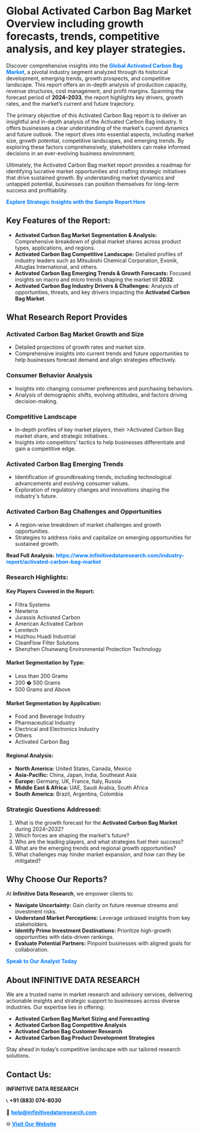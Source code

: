 <h1>Global Activated Carbon Bag Market Overview including growth forecasts, trends, competitive analysis, and key player strategies.</h1>
<p>
Discover comprehensive insights into the 
<a href="https://www.infinitivedataresearch.com/industry-report/activated-carbon-bag-market" rel="dofollow" style="color: #007BFF; text-decoration: none;"><strong>Global Activated Carbon Bag Market</strong></a>, a pivotal industry segment analyzed through its historical development, emerging trends, growth prospects, and competitive landscape. This report offers an in-depth analysis of production capacity, revenue structures, cost management, and profit margins. Spanning the forecast period of <strong>2024–2033</strong>, the report highlights key drivers, growth rates, and the market’s current and future trajectory.
</p>
<p>
The primary objective of this Activated Carbon Bag report is to deliver an insightful and in-depth analysis of the Activated Carbon Bag industry. It offers businesses a clear understanding of the market's current dynamics and future outlook. The report dives into essential aspects, including market size, growth potential, competitive landscapes, and emerging trends. By exploring these factors comprehensively, stakeholders can make informed decisions in an ever-evolving business environment.
</p>
<p>
Ultimately, the Activated Carbon Bag market report provides a roadmap for identifying lucrative market opportunities and crafting strategic initiatives that drive sustained growth. By understanding market dynamics and untapped potential, businesses can position themselves for long-term success and profitability.
</p>
<p>
<a href="https://www.infinitivedataresearch.com/request-sample/reportId=112343" style="color: #007BFF; text-decoration: none;"><strong>Explore Strategic Insights with the Sample Report Here</strong></a>
</p>

<h2>Key Features of the Report:</h2>
<ul>
<li><strong>Activated Carbon Bag Market Segmentation & Analysis:</strong> Comprehensive breakdown of global market shares across product types, applications, and regions.</li>
<li><strong>Activated Carbon Bag Competitive Landscape:</strong> Detailed profiles of industry leaders such as Mitsubishi Chemical Corporation, Evonik, Altuglas International, and others.</li>
<li><strong>Activated Carbon Bag Emerging Trends & Growth Forecasts:</strong> Focused insights on macro and micro trends shaping the market till <strong>2032</strong>.</li>
<li><strong>Activated Carbon Bag Industry Drivers & Challenges:</strong> Analysis of opportunities, threats, and key drivers impacting the <strong>Activated Carbon Bag Market</strong>.</li>
</ul>

<h2>What Research Report Provides</h2>
<h3>Activated Carbon Bag Market Growth and Size</h3>
<ul>
<li>Detailed projections of growth rates and market size.</li>
<li>Comprehensive insights into current trends and future opportunities to help businesses forecast demand and align strategies effectively.</li>
</ul>

<h3>Consumer Behavior Analysis</h3>
<ul>
<li>Insights into changing consumer preferences and purchasing behaviors.</li>
<li>Analysis of demographic shifts, evolving attitudes, and factors driving decision-making.</li>
</ul>

<h3>Competitive Landscape</h3>
<ul>
<li>In-depth profiles of key market players, their >Activated Carbon Bag market share, and strategic initiatives.</li>
<li>Insights into competitors' tactics to help businesses differentiate and gain a competitive edge.</li>
</ul>

<h3>Activated Carbon Bag Emerging Trends</h3>
<ul>
<li>Identification of groundbreaking trends, including technological advancements and evolving consumer values.</li>
<li>Exploration of regulatory changes and innovations shaping the industry's future.</li>
</ul>

<h3>Activated Carbon Bag Challenges and Opportunities</h3>
<ul>
<li>A region-wise breakdown of market challenges and growth opportunities.</li>
<li>Strategies to address risks and capitalize on emerging opportunities for sustained growth.</li>
</ul>
<p><strong>Read Full Analysis:</strong> <a href="https://www.infinitivedataresearch.com/industry-report/activated-carbon-bag-market" rel="dofollow" style="color: #007BFF; text-decoration: none;"><strong>https://www.infinitivedataresearch.com/industry-report/activated-carbon-bag-market</strong></a></p>
<h3>Research Highlights:</h3>
<h4>Key Players Covered in the Report:</h4>
<ul><li>Filtra Systems</li><li>Newterra</li><li>Jurassis Activated Carbon</li><li>American Activated Carbon</li><li>Lenntech</li><li>Huizhou Huadi Industrial</li><li>CleanFlow Filter Solutions</li><li>Shenzhen Chunwang Environmental Protection Technology</li></ul>
<h4>Market Segmentation by Type:</h4>
<ul><li>Less than 200 Grams</li><li>200 � 500 Grams</li><li>500 Grams and Above</li></ul>
<h4>Market Segmentation by Application:</h4>
<ul><li>Food and Beverage Industry</li><li>Pharmaceutical Industry</li><li>Electrical and Electronics Industry</li><li>Others</li><li>Activated Carbon Bag</li></ul>

<h4>Regional Analysis:</h4>
<ul>
<li><strong>North America:</strong> United States, Canada, Mexico</li>
<li><strong>Asia-Pacific:</strong> China, Japan, India, Southeast Asia</li>
<li><strong>Europe:</strong> Germany, UK, France, Italy, Russia</li>
<li><strong>Middle East & Africa:</strong> UAE, Saudi Arabia, South Africa</li>
<li><strong>South America:</strong> Brazil, Argentina, Colombia</li>
</ul>

<h3>Strategic Questions Addressed:</h3>
<ol>
<li>What is the growth forecast for the <strong>Activated Carbon Bag Market</strong> during 2024–2032?</li>
<li>Which forces are shaping the market's future?</li>
<li>Who are the leading players, and what strategies fuel their success?</li>
<li>What are the emerging trends and regional growth opportunities?</li>
<li>What challenges may hinder market expansion, and how can they be mitigated?</li>
</ol>

<h2>Why Choose Our Reports?</h2>
<p>At <strong>Infinitive Data Research</strong>, we empower clients to:</p>
<ul>
<li><strong>Navigate Uncertainty:</strong> Gain clarity on future revenue streams and investment risks.</li>
<li><strong>Understand Market Perceptions:</strong> Leverage unbiased insights from key stakeholders.</li>
<li><strong>Identify Prime Investment Destinations:</strong> Prioritize high-growth opportunities with data-driven rankings.</li>
<li><strong>Evaluate Potential Partners:</strong> Pinpoint businesses with aligned goals for collaboration.</li>
</ul>
<p><a href="https://www.infinitivedataresearch.com/industry-report/activated-carbon-bag-market" rel="dofollow" style="color: #007BFF; text-decoration: none;"><strong>Speak to Our Analyst Today</strong></a></p>

<h2>About INFINITIVE DATA RESEARCH</h2>
<p>We are a trusted name in market research and advisory services, delivering actionable insights and strategic support to businesses across diverse industries. Our expertise lies in offering:</p>
<ul>
<li><strong>Activated Carbon Bag Market Sizing and Forecasting</strong></li>
<li><strong>Activated Carbon Bag Competitive Analysis</strong></li>
<li><strong>Activated Carbon Bag Customer Research</strong></li>
<li><strong>Activated Carbon Bag Product Development Strategies</strong></li>
</ul>
<p>Stay ahead in today’s competitive landscape with our tailored research solutions.</p>

<h2>Contact Us:</h2>
<p><strong>INFINITIVE DATA RESEARCH</strong></p>
<p>📞 <strong>+91 (883) 074-8030</strong></p>
<p>📧 <strong><a href="mailto:help@infinitivedataresearch.com" style="color: #007BFF;">help@infinitivedataresearch.com</a></strong></p>
<p>🌐 <strong><a href="https://www.infinitivedataresearch.com" rel="dofollow" style="color: #007BFF;">Visit Our Website</a></strong></p>
